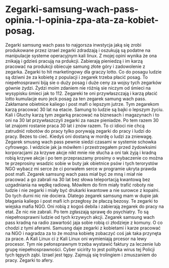 # Zegarki-samsung-wach-pass-opinia.-I-opinia-zpa-ata-za-kobiet-posag.
Zegarki samsung wach pass to najgorsza inwstycja jaką się zrobi produkowane przez izrael zegarki zdradzają i oszukują są podatne na manipulacje systeme operacyjnym kali linux.
Z mojej opini wynika że ona znikają i gdzieś pracują na prdukcji. Zabierają pieniedzą i im karzą pracować na produkcji obiecuje samung złote góry i zadowolenie z zegarka. Zegarki to hit marketingowy dla graczy lotto. 
Co do posagu ludzie są dziwni że za kobietę z populacji i zegarek trzeba płacić posag. 
To niepełnosprawni biją sie o duży posag i duże ceny za wojsy tych zegarków gównie żydzi. Żydzi moim zdaniem nie różnią sie niczym od śmieci na wysypisku śmieci jak to 112. 
Zegareki te oni przywłaszczają i karzą płacić lotto kumulacje euro jeck posag za ten zegarek samung wach pass. Zakłamane obietnice kaliego i post mafi o lepszym jutrze. 
Tym zegarekom karzą pracować 30 lat na etacie. Samung to ludzie są bajki o lepszym życiu. 
Kali i Głuchy karzą tym zegarką pracować na biznesach i magazynach i to oni na 30 lat przywłaszczyli zegarki za nasze pieniadze. Po tem razem 30 lat znajomi rostanie praca 30 lat i znów razem. To ci idioci nie chcą zatrudnić robotów do pracy tylko porywają zegarki do pracy i ludzi do pracy. Bezes to cieć. Kiedyś oni dostaną w mordę o ludzi za zniewagę. 
Zegarek smusng wach pass pewnie siedzi czasami w systemie schowka cyfrowego. I widzicie jak ja mówiłem i przestrzegałem przed żydowksimi korporacjami za krzywe akcje nikt mnie nie słucha a oni tak żyją i kradną robią krzywe akcje i po tem przepraszamy prosimy o wybaczenie co można te przeprosiny wsadzic sobie w buty jak obietnice psów i tych terorystów NGO wybacz mi serce że ci porwałem serce w programie ukryta prawda post mafi. 
Zegarek samsung wach pass miał być ze mną i miał nie pracować a go zabrali na 30 lat bez słowa teleportacją kwantową bez uzgadniania na wędkę radiową. Mówiłem do firm miały trafić roboty nie ludzie i nie zegarki i miały być drukarki kwantowe a nie surowce z kopalni. Do tych durni nic nie dociera. Dlatego zegarek samsung mam w dupie jak błagania kaliego i post mafi ich przegłosy że płaczą bezosy. 
Te zegarki to wiejska mafia NGO. 
Oni robią z kogoś debila i zabierają zegarek do pracy na etat. Że nic nie zabrali. Po tem zgłaszają sprawę do psychiatry. To są niepełnosprawni ludzie od tych krzywych akcji. 
Zegarek samsung wach pass kradną na radio zawartość jaja sobie robią ci złodzieje z komuny. 
O co chodzi z tymi aferami. Samusng daje zegarki z kobietami i karze pracować na NGO i nagradza za to że można kobietę zobaczyć coś jak taka przynęta za prace. A Kali Linux ci z Kali Linux oni wymieniają prcesor na lewy procesor. Tym nie pełonsprawnym trzeba wystawić faktury za leczenie lub grupę niepełnosprawności. Cyber sicirity to jest polityka wirus tej Policji tych tępych ząbi. Izrael jest tępy. Zajmują się trolingiem i zmuszaniem do pracy. Zegarki to afery. 
